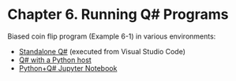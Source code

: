 ﻿# Chapter 6. Running Q# Programs

Biased coin flip program (Example 6-1) in various environments:
* [Standalone Q#](./biased-coins-standalone) (executed from Visual Studio Code)
* [Q# with a Python host](./biased-coins-with-host)
* [Python+Q# Jupyter Notebook](./biased-coins-notebook)

